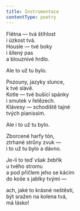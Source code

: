 ```yaml
---
title: Instrumentace
contentType: poetry
---
```


Flétna — tvá štíhlost  
i úzkost tvá.  
Housle — tvé boky  
i šílený pas  
a blouznivé hrdlo.

Ale to už tu bylo.

Pozouny, jazyky slunce,  
k tvé slávě.  
Kotle — tvé bušící spánky  
i smutek v řetězech.  
Klávesy — schodiště tajné  
tvých pianissim.

Ale i to už tu bylo.

Zborcené harfy tón,  
ztrhané strůny zvuk —  
i to už tu bylo a dávno.

Je-li to teď však žebřík  
u tvého stromu  
a pod příčlem jeho se kácím  
do koše s jablky tvými —

ach, jaké to krásné neštěstí,  
být sražen na kolena tvá,  
má lásko!
